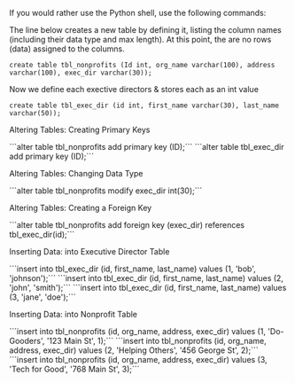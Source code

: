 If you would rather use the Python shell, use the following commands:

<p> The line below creates a new table by defining it, listing the column names (including their data type and max length). At this point, the are no rows (data) assigned to the columns. </p>

```create table tbl_nonprofits (Id int, org_name varchar(100), address varchar(100), exec_dir varchar(30));```

<p> Now we define each exective directors & stores each as an int value </p>

```create table tbl_exec_dir (id int, first_name varchar(30), last_name varchar(50));```

<p> Altering Tables: Creating Primary Keys </p>
```alter table tbl_nonprofits add primary key (ID);```
```alter table tbl_exec_dir add primary key (ID);```

<p> Altering Tables: Changing Data Type </p>
```alter table tbl_nonprofits modify exec_dir int(30);```

<p> Altering Tables: Creating a Foreign Key </p>
```alter table tbl_nonprofits add foreign key (exec_dir) references tbl_exec_dir(id);```

<p> Inserting Data: into Executive Director Table </p>
```insert into tbl_exec_dir (id, first_name, last_name) values (1, 'bob', 'johnson');```
```insert into tbl_exec_dir (id, first_name, last_name) values (2, 'john', 'smith');```
```insert into tbl_exec_dir (id, first_name, last_name) values (3, 'jane', 'doe');```

<p> Inserting Data: into Nonprofit Table </p>
```insert into tbl_nonprofits (id, org_name, address, exec_dir) values (1, 'Do-Gooders', '123 Main St', 1);```
```insert into tbl_nonprofits (id, org_name, address, exec_dir) values (2, 'Helping Others', '456 George St', 2);```
```insert into tbl_nonprofits (id, org_name, address, exec_dir) values (3, 'Tech for Good', '768 Main St', 3);```
